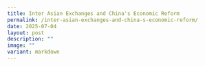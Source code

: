 ```yaml
---
title: Inter Asian Exchanges and China's Economic Reform
permalink: /inter-asian-exchanges-and-china-s-economic-reform/
date: 2025-07-04
layout: post
description: ""
image: ""
variant: markdown
---
```

